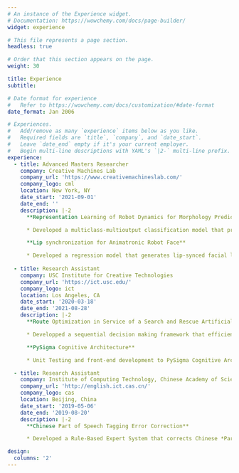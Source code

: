 ```yaml
---
# An instance of the Experience widget.
# Documentation: https://wowchemy.com/docs/page-builder/
widget: experience

# This file represents a page section.
headless: true

# Order that this section appears on the page.
weight: 30

title: Experience
subtitle:

# Date format for experience
#   Refer to https://wowchemy.com/docs/customization/#date-format
date_format: Jan 2006

# Experiences.
#   Add/remove as many `experience` items below as you like.
#   Required fields are `title`, `company`, and `date_start`.
#   Leave `date_end` empty if it's your current employer.
#   Begin multi-line descriptions with YAML's `|2-` multi-line prefix.
experience:
  - title: Advanced Masters Researcher
    company: Creative Machines Lab
    company_url: 'https://www.creativemachineslab.com/'
    company_logo: cml
    location: New York, NY
    date_start: '2021-09-01'
    date_end: ''
    description: |-2  
      **Representation Learning of Robot Dynamics for Morphology Prediction**

      * Developed a multiclass-multioutput classification model that predicts the morphology of a 12-DOF quadruped robots given its dynamics – multinomial timeseries of robot position, orientation, and joint angles.

      **Lip synchronization for Animatronic Robot Face**

      * Developed a regression model that generates lip-synced facial landmark movements given human speech audio alone. 
        
  - title: Research Assistant
    company: USC Institute for Creative Technologies
    company_url: 'https://ict.usc.edu/'
    company_logo: ict
    location: Los Angeles, CA
    date_start: '2020-03-18'
    date_end: '2021-08-28'
    description: |-2
      **Route Optimization in Service of a Search and Rescue Artificial Social Intelligence Agent**

      * Developped a sequential decision making framework that efficiently and approximately solves multi-agent route optimization problems such as *Capacitated Vehicle Routing Problem (CVRP)* utilizing *Graph Transformer* model and Reinforcement Learning.

      **PySigma Cognitive Architecture**

      * Unit Testing and front-end development to PySigma Cognitive Architecture

  - title: Research Assistant
    company: Institute of Computing Technology, Chinese Academy of Sciences
    company_url: 'http://english.ict.cas.cn/'
    company_logo: cas
    location: Beijing, China
    date_start: '2019-05-06'
    date_end: '2019-08-20'
    description: |-2
      **Chinese Part of Speech Tagging Error Correction**

      * Developed a Rule-Based Expert System that corrects Chinese *Part of Speech (POS)* Tagging errors made by neural language models.

design:
  columns: '2'
---
```

